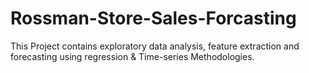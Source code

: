 # Rossman-Store-Sales-Forcasting
This Project contains exploratory data analysis, feature extraction and forecasting using regression &amp; Time-series Methodologies. 
